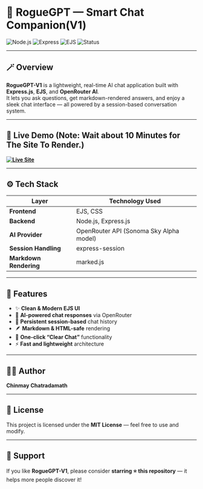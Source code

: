 # 🤖 RogueGPT — Smart Chat Companion(V1)

![Node.js](https://img.shields.io/badge/Node.js-v18+-green?logo=node.js)
![Express](https://img.shields.io/badge/Express.js-Backend-black?logo=express)
![EJS](https://img.shields.io/badge/EJS-Templating-orange?logo=ejs)
![Status](https://img.shields.io/badge/Status-Live-brightgreen)


---

## 🪄 Overview
**RogueGPT-V1** is a lightweight, real-time AI chat application built with **Express.js**, **EJS**, and **OpenRouter AI**.  
It lets you ask questions, get markdown-rendered answers, and enjoy a sleek chat interface — all powered by a session-based conversation system.  

---

## 🚀 Live Demo  **(Note: Wait about 10 Minutes for The Site To Render.)**
**[![Live Site](https://img.shields.io/badge/🌐_Live_Demo-Visit_Now-blue?style=for-the-badge)](https://gpt1-aebs.onrender.com/)**

---

## ⚙️ Tech Stack

| Layer | Technology Used |
|-------|------------------|
| **Frontend** | EJS, CSS |
| **Backend** | Node.js, Express.js |
| **AI Provider** | OpenRouter API (Sonoma Sky Alpha model) |
| **Session Handling** | express-session |
| **Markdown Rendering** | marked.js |

---

## 🧩 Features

- ✨ **Clean & Modern EJS UI**
- 🧠 **AI-powered chat responses** via OpenRouter
- 💬 **Persistent session-based** chat history
- 🪶 **Markdown & HTML-safe** rendering
- 🚫 **One-click “Clear Chat”** functionality
- ⚡ **Fast and lightweight** architecture

---

## 👨‍💻 Author

**Chinmay Chatradamath**  

---

## 📜 License

This project is licensed under the **MIT License** — feel free to use and modify.

---

## 🌟 Support

If you like **RogueGPT-V1**, please consider **starring ⭐ this repository** — it helps more people discover it!

